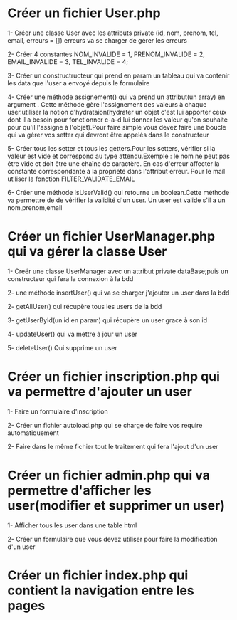# Créer un fichier User.php

1-  Créer une classe User avec les attributs private (id, nom, prenom, tel, email, erreurs = []) erreurs va se charger de gérer les erreurs

2-  Créer 4 constantes NOM_INVALIDE = 1, PRENOM_INVALIDE = 2, EMAIL_INVALIDE = 3, TEL_INVALIDE = 4;


3-  Créer un constructructeur qui prend en param un tableau qui va contenir les data que l'user a envoyé depuis le formulaire


4- Créer une méthode assignement() qui va prend un attribut(un array) en argument . Cette méthode gère l'assignement des valeurs à chaque user.utiliser la notion d'hydrataion(hydrater un objet c'est lui apporter ceux dont il a besoin pour fonctionner c-a-d lui donner les valeur qu'on souhaite pour qu'il l'assigne à l'objet).Pour faire simple vous devez faire une boucle qui va gérer vos setter qui devront être appelés dans le constructeur



5- Créer tous les setter et tous les getters.Pour les setters, vérifier si la valeur est vide et correspond au type attendu.Exemple : le nom ne peut pas être vide et doit être une chaîne de caractère. En cas d'erreur affecter la constante correspondante à la propriété dans l'attribut erreur.
Pour le mail utiliser la fonction FILTER_VALIDATE_EMAIL

6- Créer une méthode isUserValid() qui retourne un boolean.Cette méthode va permettre de de vérifier la validité d'un user. Un user est valide s'il a un nom,prenom,email


# Créer un fichier UserManager.php qui va gérer la classe User
1-  Creér une classe UserManager avec un attribut private dataBase;puis un constructeur qui fera la connexion à la bdd

2- une méthode insertUser() qui va se charger j'ajouter un user dans la bdd

2- getAllUser() qui récupère tous les users de la bdd

3-  getUserById(un id en param) qui récupère un user grace à son id

4- updateUser() qui va mettre à jour un user

5-  deleteUser() Qui supprime un user 


# Créer un fichier inscription.php qui va permettre d'ajouter un user

1- Faire un formulaire d'inscription

2- Créer un fichier autoload.php qui se charge de faire vos require automatiquement

2- Faire dans le même fichier tout le traitement qui fera l'ajout d'un user



# Créer un fichier admin.php qui va permettre d'afficher les user(modifier et supprimer un user)


1- Afficher tous les user dans une table html

2- Créer un formulaire que vous devez utiliser pour faire la modification d'un user


# Créer un fichier index.php qui contient la navigation entre les pages

